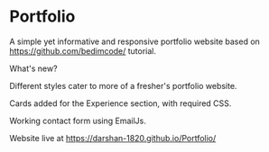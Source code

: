 # Portfolio

A simple yet informative and responsive portfolio website based on https://github.com/bedimcode/ tutorial.

What's new?

Different styles cater to more of a fresher's portfolio website. 

Cards added for the Experience section, with required CSS. 

Working contact form using EmailJs.

Website live at https://darshan-1820.github.io/Portfolio/
